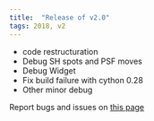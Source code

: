 ```yaml
---
title:  "Release of v2.0"
tags: 2018, v2
---
```


* code restructuration 
* Debug SH spots and PSF moves
* Debug Widget
* Fix build failure with cython 0.28
* Other minor debug


Report bugs and issues on [this page](https://github.com/ANR-COMPASS/shesha/issues)